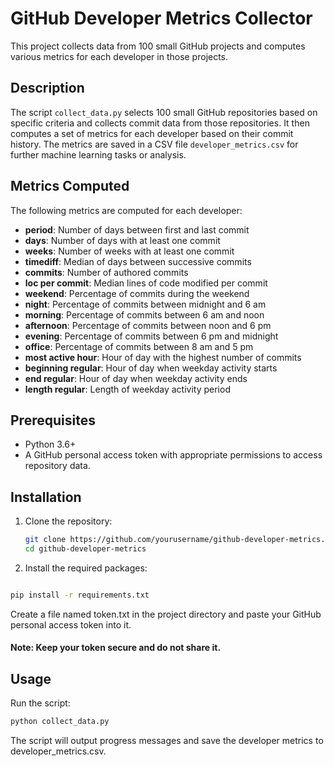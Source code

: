 # GitHub Developer Metrics Collector

This project collects data from 100 small GitHub projects and computes various metrics for each developer in those projects.

## Description

The script `collect_data.py` selects 100 small GitHub repositories based on specific criteria and collects commit data from those repositories. It then computes a set of metrics for each developer based on their commit history. The metrics are saved in a CSV file `developer_metrics.csv` for further machine learning tasks or analysis.

## Metrics Computed

The following metrics are computed for each developer:

- **period**: Number of days between first and last commit
- **days**: Number of days with at least one commit
- **weeks**: Number of weeks with at least one commit
- **timediff**: Median of days between successive commits
- **commits**: Number of authored commits
- **loc per commit**: Median lines of code modified per commit
- **weekend**: Percentage of commits during the weekend
- **night**: Percentage of commits between midnight and 6 am
- **morning**: Percentage of commits between 6 am and noon
- **afternoon**: Percentage of commits between noon and 6 pm
- **evening**: Percentage of commits between 6 pm and midnight
- **office**: Percentage of commits between 8 am and 5 pm
- **most active hour**: Hour of day with the highest number of commits
- **beginning regular**: Hour of day when weekday activity starts
- **end regular**: Hour of day when weekday activity ends
- **length regular**: Length of weekday activity period

## Prerequisites

- Python 3.6+
- A GitHub personal access token with appropriate permissions to access repository data.

## Installation

1. Clone the repository:

   ```bash
   git clone https://github.com/yourusername/github-developer-metrics.git
   cd github-developer-metrics

2. Install the required packages:

  ```bash

pip install -r requirements.txt
 ```
Create a file named token.txt in the project directory and paste your GitHub personal access token into it.

#### Note: Keep your token secure and do not share it.

## Usage

Run the script:

```bash
python collect_data.py
```
The script will output progress messages and save the developer metrics to developer_metrics.csv.
